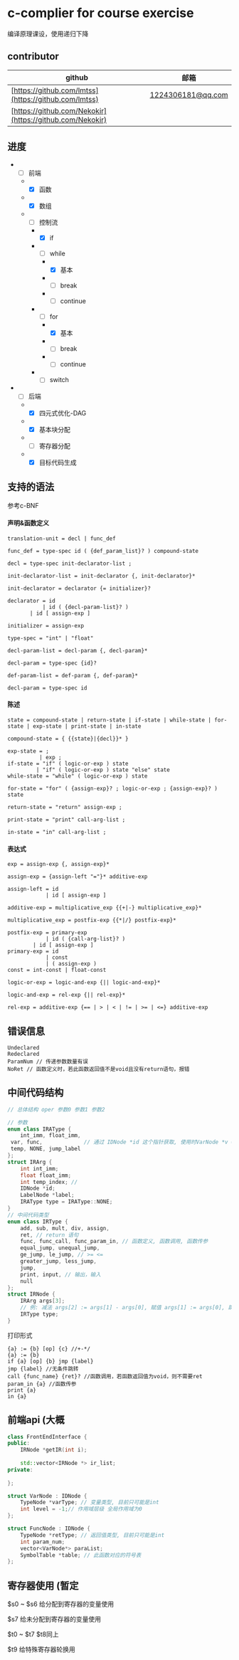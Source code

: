 c-complier for course exercise 
=========================== 
编译原理课设，使用递归下降
## contributor
| github  | 邮箱|
| ---------- | -----------|
| [https://github.com/lmtss](https://github.com/lmtss)   | 1224306181@qq.com   |
| [https://github.com/Nekokir](https://github.com/Nekokir)   |    |
## 进度
* - [ ] 前端
  * - [x] 函数
  * - [x] 数组
  * - [ ] 控制流
    * - [x] if
    * - [ ] while
      * - [x] 基本
      * - [ ] break
      * - [ ] continue
    * - [ ] for
      * - [x] 基本
      * - [ ] break
      * - [ ] continue
    * - [ ] switch
* - [ ] 后端
  * - [x] 四元式优化-DAG
  * - [x] 基本块分配
  * - [ ] 寄存器分配
  * - [x] 目标代码生成
## 支持的语法
参考c-BNF
#### 声明&函数定义
```
translation-unit = decl | func_def

func_def = type-spec id ( {def_param_list}? ) compound-state

decl = type-spec init-declarator-list ;

init-declarator-list = init-declarator {, init-declarator}*

init-declarator = declarator {= initializer}?

declarator = id
           | id ( {decl-param-list}? )
	   | id [ assign-exp ]

initializer = assign-exp

type-spec = "int" | "float"

decl-param-list = decl-param {, decl-param}*

decl-param = type-spec {id}?

def-param-list = def-param {, def-param}*

decl-param = type-spec id
```
#### 陈述
```
state = compound-state | return-state | if-state | while-state | for-state | exp-state | print-state | in-state

compound-state = { {{state}|{decl}}* }

exp-state = ;
          | exp ;
if-state = "if" ( logic-or-exp ) state
         | "if" ( logic-or-exp ) state "else" state
while-state = "while" ( logic-or-exp ) state

for-state = "for" ( {assign-exp}? ; logic-or-exp ; {assign-exp}? ) state

return-state = "return" assign-exp ;

print-state = "print" call-arg-list ;

in-state = "in" call-arg-list ;
```
#### 表达式
```
exp = assign-exp {, assign-exp}*

assign-exp = {assign-left "="}* additive-exp

assign-left = id
            | id [ assign-exp ]

additive-exp = multiplicative_exp {{+|-} multiplicative_exp}*

multiplicative_exp = postfix-exp {{*|/} postfix-exp}*

postfix-exp = primary-exp
            | id ( {call-arg-list}? )
	    | id [ assign-exp ]
primary-exp = id
            | const
            | ( assign-exp )
const = int-const | float-const

logic-or-exp = logic-and-exp {|| logic-and-exp}*

logic-and-exp = rel-exp {|| rel-exp}*

rel-exp = additive-exp {== | > | < | != | >= | <=} additive-exp
```
## 错误信息
```
Undeclared 
Redeclared
ParamNum // 传递参数数量有误
NoRet // 函数定义时，若此函数返回值不是void且没有return语句，报错
```
## 中间代码结构
```cpp
// 总体结构 oper 参数0 参数1 参数2

// 参数
enum class IRAType {
	int_imm, float_imm, 
 var, func,             // 通过 IDNode *id 这个指针获取, 使用时VarNode *v = (VarNode *)id, FuncNode *f = (FuncNode *)id
 temp, NONE, jump_label
};
struct IRArg {
	int int_imm;
	float float_imm;
	int temp_index; // 
	IDNode *id;
	LabelNode *label;
	IRAType type = IRAType::NONE;
}
// 中间代码类型
enum class IRType {
	add, sub, mult, div, assign, 
	ret, // return 语句
	func, func_call, func_param_in, // 函数定义, 函数调用, 函数传参
	equal_jump, unequal_jump, 
	ge_jump, le_jump, // >= <=
	greater_jump, less_jump, 
	jump,
	print, input, // 输出，输入
	null
};
struct IRNode {
	IRArg args[3]; 
	// 例: 减法 args[2] := args[1] - args[0], 赋值 args[1] := args[0], 跳转 if args[0] > args[1] jmp args[2], 无条件jmp args[0]
	IRType type;
}
```
打印形式
```
{a} := {b} [op] {c} //+-*/
{a} := {b}
if {a} [op] {b} jmp {label}
jmp {label} //无条件跳转
call {func_name} {ret}? //函数调用，若函数返回值为void，则不需要ret
param_in {a} //函数传参
print {a}
in {a}
```
## 前端api (大概
```cpp
class FrontEndInterface {
public:
	IRNode *getIR(int i);
	
	std::vector<IRNode *> ir_list;
private:
	
};
```
```cpp
struct VarNode : IDNode {
	TypeNode *varType; // 变量类型, 目前只可能是int
	int level = -1;// 作用域层级 全局作用域为0
};

struct FuncNode : IDNode {
	TypeNode *retType; // 返回值类型, 目前只可能是int
	int param_num;
	vector<VarNode*> paraList;
	SymbolTable *table; // 此函数对应的符号表
};
```
## 寄存器使用 (暂定
$s0 ~ $s6 给分配到寄存器的变量使用

$s7 给未分配到寄存器的变量使用

$t0 ~ $t7 $t8同上

$t9 给特殊寄存器轮换用

